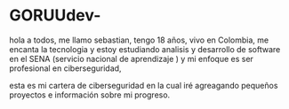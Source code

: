 # GORUUdev-
hola a todos, me llamo sebastian, tengo 18 años, vivo en Colombia, me encanta la tecnologia y estoy estudiando analisis y desarrollo de software en el SENA (servicio nacional de aprendizaje ) y mi enfoque es ser profesional en ciberseguridad,

esta es mi cartera de ciberseguridad en la cual iré agreagando pequeños proyectos e información sobre mi progreso.
